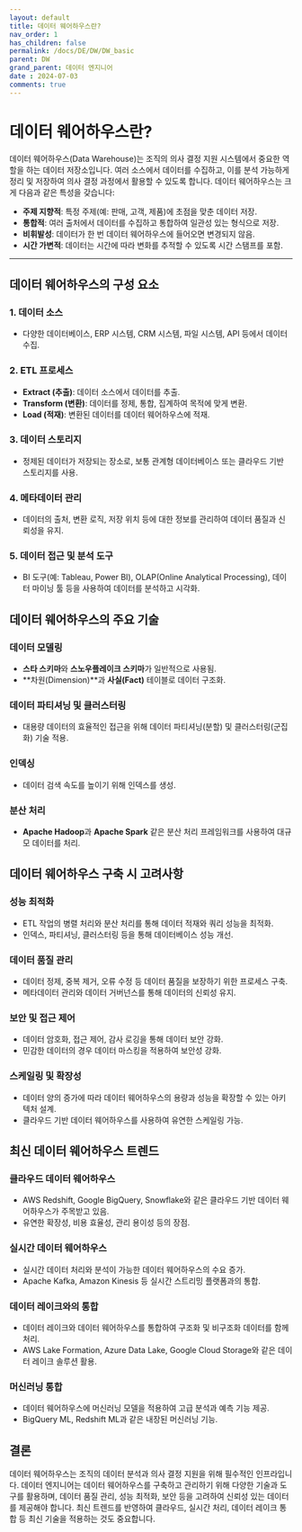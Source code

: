 ```yaml
---
layout: default
title: 데이터 웨어하우스란?
nav_order: 1
has_children: false
permalink: /docs/DE/DW/DW_basic
parent: DW
grand_parent: 데이터 엔지니어
date : 2024-07-03
comments: true
---
```


# 데이터 웨어하우스란?

데이터 웨어하우스(Data Warehouse)는 조직의 의사 결정 지원 시스템에서 중요한 역할을 하는 데이터 저장소입니다. 여러 소스에서 데이터를 수집하고, 이를 분석 가능하게 정리 및 저장하여 의사 결정 과정에서 활용할 수 있도록 합니다. 데이터 웨어하우스는 크게 다음과 같은 특성을 갖습니다:

- **주제 지향적**: 특정 주제(예: 판매, 고객, 제품)에 초점을 맞춘 데이터 저장.
- **통합적**: 여러 출처에서 데이터를 수집하고 통합하여 일관성 있는 형식으로 저장.
- **비휘발성**: 데이터가 한 번 데이터 웨어하우스에 들어오면 변경되지 않음.
- **시간 가변적**: 데이터는 시간에 따라 변화를 추적할 수 있도록 시간 스탬프를 포함.

---

## 데이터 웨어하우스의 구성 요소

### 1. 데이터 소스
- 다양한 데이터베이스, ERP 시스템, CRM 시스템, 파일 시스템, API 등에서 데이터 수집.

### 2. ETL 프로세스
- **Extract (추출)**: 데이터 소스에서 데이터를 추출.
- **Transform (변환)**: 데이터를 정제, 통합, 집계하여 목적에 맞게 변환.
- **Load (적재)**: 변환된 데이터를 데이터 웨어하우스에 적재.

### 3. 데이터 스토리지
- 정제된 데이터가 저장되는 장소로, 보통 관계형 데이터베이스 또는 클라우드 기반 스토리지를 사용.

### 4. 메타데이터 관리
- 데이터의 출처, 변환 로직, 저장 위치 등에 대한 정보를 관리하여 데이터 품질과 신뢰성을 유지.

### 5. 데이터 접근 및 분석 도구
- BI 도구(예: Tableau, Power BI), OLAP(Online Analytical Processing), 데이터 마이닝 툴 등을 사용하여 데이터를 분석하고 시각화.

## 데이터 웨어하우스의 주요 기술

### 데이터 모델링
- **스타 스키마**와 **스노우플레이크 스키마**가 일반적으로 사용됨.
- **차원(Dimension)**과 **사실(Fact)** 테이블로 데이터 구조화.

### 데이터 파티셔닝 및 클러스터링
- 대용량 데이터의 효율적인 접근을 위해 데이터 파티셔닝(분할) 및 클러스터링(군집화) 기술 적용.

### 인덱싱
- 데이터 검색 속도를 높이기 위해 인덱스를 생성.

### 분산 처리
- **Apache Hadoop**과 **Apache Spark** 같은 분산 처리 프레임워크를 사용하여 대규모 데이터를 처리.

## 데이터 웨어하우스 구축 시 고려사항

### 성능 최적화
- ETL 작업의 병렬 처리와 분산 처리를 통해 데이터 적재와 쿼리 성능을 최적화.
- 인덱스, 파티셔닝, 클러스터링 등을 통해 데이터베이스 성능 개선.

### 데이터 품질 관리
- 데이터 정제, 중복 제거, 오류 수정 등 데이터 품질을 보장하기 위한 프로세스 구축.
- 메타데이터 관리와 데이터 거버넌스를 통해 데이터의 신뢰성 유지.

### 보안 및 접근 제어
- 데이터 암호화, 접근 제어, 감사 로깅을 통해 데이터 보안 강화.
- 민감한 데이터의 경우 데이터 마스킹을 적용하여 보안성 강화.

### 스케일링 및 확장성
- 데이터 양의 증가에 따라 데이터 웨어하우스의 용량과 성능을 확장할 수 있는 아키텍처 설계.
- 클라우드 기반 데이터 웨어하우스를 사용하여 유연한 스케일링 가능.

## 최신 데이터 웨어하우스 트렌드

### 클라우드 데이터 웨어하우스
- AWS Redshift, Google BigQuery, Snowflake와 같은 클라우드 기반 데이터 웨어하우스가 주목받고 있음.
- 유연한 확장성, 비용 효율성, 관리 용이성 등의 장점.

### 실시간 데이터 웨어하우스
- 실시간 데이터 처리와 분석이 가능한 데이터 웨어하우스의 수요 증가.
- Apache Kafka, Amazon Kinesis 등 실시간 스트리밍 플랫폼과의 통합.

### 데이터 레이크와의 통합
- 데이터 레이크와 데이터 웨어하우스를 통합하여 구조화 및 비구조화 데이터를 함께 처리.
- AWS Lake Formation, Azure Data Lake, Google Cloud Storage와 같은 데이터 레이크 솔루션 활용.

### 머신러닝 통합
- 데이터 웨어하우스에 머신러닝 모델을 적용하여 고급 분석과 예측 기능 제공.
- BigQuery ML, Redshift ML과 같은 내장된 머신러닝 기능.

## 결론
데이터 웨어하우스는 조직의 데이터 분석과 의사 결정 지원을 위해 필수적인 인프라입니다. 데이터 엔지니어는 데이터 웨어하우스를 구축하고 관리하기 위해 다양한 기술과 도구를 활용하며, 데이터 품질 관리, 성능 최적화, 보안 등을 고려하여 신뢰성 있는 데이터를 제공해야 합니다. 최신 트렌드를 반영하여 클라우드, 실시간 처리, 데이터 레이크 통합 등 최신 기술을 적용하는 것도 중요합니다.


